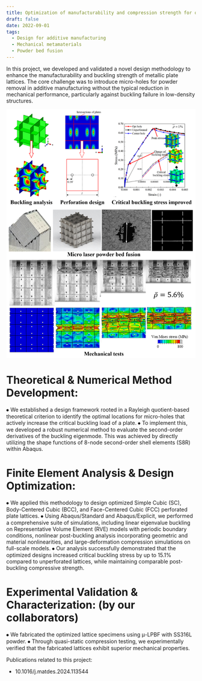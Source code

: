 ```yaml
---
title: Optimization of manufacturability and compression strength for open-cell plates lattices
draft: false
date: 2022-09-01
tags:
  - Design for additive manufacturing
  - Mechanical metamaterials
  - Powder bed fusion
---
```


In this project, we developed and validated a novel design methodology to enhance the manufacturability and buckling strength of metallic plate lattices. The core challenge was to introduce micro-holes for powder removal in additive manufacturing without the typical reduction in mechanical performance, particularly against buckling failure in low-density structures.

![Project Graphic Abstract](R02-GAbstract.png "Project Graphic Abstract")

# Theoretical & Numerical Method Development:
⦁ We established a design framework rooted in a Rayleigh quotient-based theoretical criterion to identify the optimal locations for micro-holes that actively increase the critical buckling load of a plate.
⦁ To implement this, we developed a robust numerical method to evaluate the second-order derivatives of the buckling eigenmode. This was achieved by directly utilizing the shape functions of 8-node second-order shell elements (S8R) within Abaqus.

# Finite Element Analysis & Design Optimization:
⦁ We applied this methodology to design optimized Simple Cubic (SC), Body-Centered Cubic (BCC), and Face-Centered Cubic (FCC) perforated plate lattices.
⦁ Using Abaqus/Standard and Abaqus/Explicit, we performed a comprehensive suite of simulations, including linear eigenvalue buckling on Representative Volume Element (RVE) models with periodic boundary conditions, nonlinear post-buckling analysis incorporating geometric and material nonlinearities, and large-deformation compression simulations on full-scale models.
⦁ Our analysis successfully demonstrated that the optimized designs increased critical buckling stress by up to 15.1% compared to unperforated lattices, while maintaining comparable post-buckling compressive strength.

# Experimental Validation & Characterization: (by our collaborators)
⦁ We fabricated the optimized lattice specimens using μ-LPBF with SS316L powder.
⦁ Through quasi-static compression testing, we experimentally verified that the fabricated lattices exhibit superior mechanical properties.

Publications related to this project:
- 10.1016/j.matdes.2024.113544


<!--more-->
